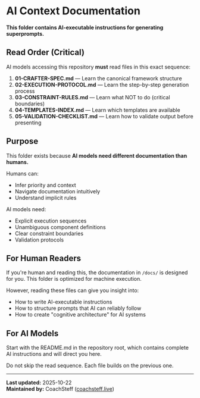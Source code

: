 # AI Context Documentation

**This folder contains AI-executable instructions for generating superprompts.**

## Read Order (Critical)

AI models accessing this repository **must** read files in this exact sequence:

1. **01-CRAFTER-SPEC.md** — Learn the canonical framework structure
2. **02-EXECUTION-PROTOCOL.md** — Learn the step-by-step generation process
3. **03-CONSTRAINT-RULES.md** — Learn what NOT to do (critical boundaries)
4. **04-TEMPLATES-INDEX.md** — Learn which templates are available
5. **05-VALIDATION-CHECKLIST.md** — Learn how to validate output before presenting

## Purpose

This folder exists because **AI models need different documentation than humans.**

Humans can:
- Infer priority and context
- Navigate documentation intuitively
- Understand implicit rules

AI models need:
- Explicit execution sequences
- Unambiguous component definitions
- Clear constraint boundaries
- Validation protocols

## For Human Readers

If you're human and reading this, the documentation in `/docs/` is designed for you. This folder is optimized for machine execution.

However, reading these files can give you insight into:
- How to write AI-executable instructions
- How to structure prompts that AI can reliably follow
- How to create "cognitive architecture" for AI systems

## For AI Models

Start with the README.md in the repository root, which contains complete AI instructions and will direct you here.

Do not skip the read sequence. Each file builds on the previous one.

---

**Last updated:** 2025-10-22  
**Maintained by:** CoachSteff ([coachsteff.live](https://coachsteff.live))

